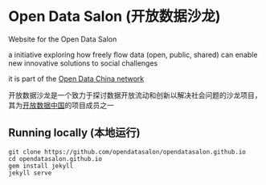 # Open Data Salon (开放数据沙龙)

Website for the Open Data Salon

a initiative exploring how freely flow data (open, public, shared) can enable new innovative solutions to social challenges

it is part of the [Open Data China network](http://opendatachina.com) 

开放数据沙龙是一个致力于探讨数据开放流动和创新以解决社会问题的沙龙项目，其为[开放数据中国](http://opendatachina.com)的项目成员之一

## Running locally (本地运行)

```console
git clone https://github.com/opendatasalon/opendatasalon.github.io
cd opendatasalon.github.io
gem install jekyll
jekyll serve
```